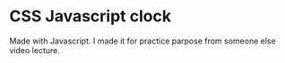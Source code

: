 # CSS Javascript clock
Made with Javascript. I made it for practice parpose from someone else video lecture.
